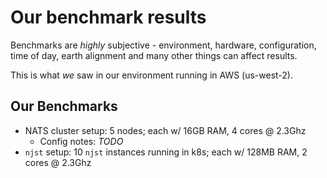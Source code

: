 # Our benchmark results

Benchmarks are _highly_ subjective - environment, hardware, configuration, time
of day, earth alignment and many other things can affect results.

This is what _we_ saw in our environment running in AWS (us-west-2).

## Our Benchmarks

* NATS cluster setup: 5 nodes; each w/ 16GB RAM, 4 cores @ 2.3Ghz
    * Config notes: _TODO_
* `njst` setup: 10 `njst` instances running in k8s; each w/ 128MB RAM, 2 cores @ 2.3Ghz
